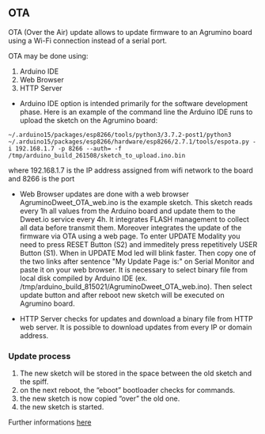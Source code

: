 ## OTA

OTA (Over the Air) update allows to update firmware to an Agrumino board using a Wi-Fi connection instead of a serial port.

OTA may be done using:

1. Arduino IDE
2. Web Browser
3. HTTP Server

* Arduino IDE  option is intended primarily for the software development phase.
Here is an example of the command line the Arduino IDE runs to upload the sketch on the Agrumino board:

```
~/.arduino15/packages/esp8266/tools/python3/3.7.2-post1/python3 ~/.arduino15/packages/esp8266/hardware/esp8266/2.7.1/tools/espota.py -i 192.168.1.7 -p 8266 --auth= -f /tmp/arduino_build_261508/sketch_to_upload.ino.bin
```

where 192.168.1.7 is the IP address assigned from wifi network to the board and 8266 is the port

* Web Browser  updates are done with a web browser
AgruminoDweet_OTA_web.ino is the example sketch.
This sketch reads every 1h all values from the Arduino board and update them to the Dweet.io service every 4h. 
It integrates FLASH management to collect all data before transmit them. 
Moreover integrates the update of the firmware via OTA using a web page.
To enter UPDATE Modality you need to press RESET Button (S2) and immeditely press repetitively USER Button (S1). When in UPDATE Mod led will blink faster.
Then copy one of the two links after sentence "My Update Page is:" on Serial Monitor and paste it on your web browser.
It is necessary to select binary file from local disk compiled by Arduino IDE (ex. /tmp/arduino_build_815021/AgruminoDweet_OTA_web.ino).
Then select update button and after reboot new sketch will be executed on Agrumino board.

* HTTP Server  checks for updates and download a binary file from HTTP web server. It is possible to download updates from every IP or domain address.

### Update process

1. The new sketch will be stored in the space between the old sketch and the spiff.
2. on the next reboot, the “eboot” bootloader checks for commands.
3. the new sketch is now copied “over” the old one.
4. the new sketch is started.

Further informations [here](https://arduino-esp8266.readthedocs.io/en/latest/ota_updates/readme.html)
